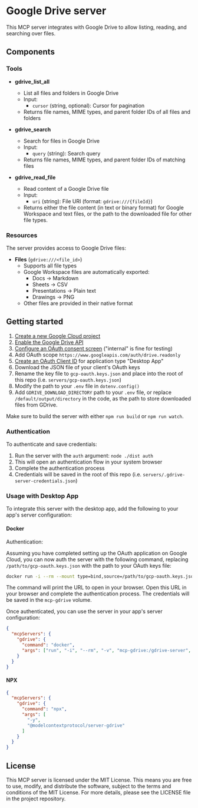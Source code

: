 # Google Drive server

This MCP server integrates with Google Drive to allow listing, reading, and searching over files.

## Components

### Tools

- **gdrive_list_all**
  - List all files and folders in Google Drive
  - Input: 
    - `cursor` (string, optional): Cursor for pagination
  - Returns file names, MIME types, and parent folder IDs of all files and folders

- **gdrive_search**
  - Search for files in Google Drive
  - Input: 
    - `query` (string): Search query
  - Returns file names, MIME types, and parent folder IDs of matching files

- **gdrive_read_file**
  - Read content of a Google Drive file
  - Input: 
    - `uri` (string): File URI (format: `gdrive:///{fileId}`)
  - Returns either the file content (in text or binary format) for Google Workspace and text files, or the path to the downloaded file for other file types.

### Resources

The server provides access to Google Drive files:

- **Files** (`gdrive:///<file_id>`)
  - Supports all file types
  - Google Workspace files are automatically exported:
    - Docs → Markdown
    - Sheets → CSV
    - Presentations → Plain text
    - Drawings → PNG
  - Other files are provided in their native format

## Getting started

1. [Create a new Google Cloud project](https://console.cloud.google.com/projectcreate)
2. [Enable the Google Drive API](https://console.cloud.google.com/workspace-api/products)
3. [Configure an OAuth consent screen](https://console.cloud.google.com/apis/credentials/consent) ("internal" is fine for testing)
4. Add OAuth scope `https://www.googleapis.com/auth/drive.readonly`
5. [Create an OAuth Client ID](https://console.cloud.google.com/apis/credentials/oauthclient) for application type "Desktop App"
6. Download the JSON file of your client's OAuth keys
7. Rename the key file to `gcp-oauth.keys.json` and place into the root of this repo (i.e. `servers/gcp-oauth.keys.json`)
8. Modify the path to your `.env` file in `dotenv.config()`
9. Add `GDRIVE_DOWNLOAD_DIRECTORY` path to your `.env` file, or replace `/default/output/directory` in the code, as the path to store downloaded files from GDrive.

Make sure to build the server with either `npm run build` or `npm run watch`.

### Authentication

To authenticate and save credentials:

1. Run the server with the `auth` argument: `node ./dist auth`
2. This will open an authentication flow in your system browser
3. Complete the authentication process
4. Credentials will be saved in the root of this repo (i.e. `servers/.gdrive-server-credentials.json`)

### Usage with Desktop App

To integrate this server with the desktop app, add the following to your app's server configuration:

#### Docker

Authentication:

Assuming you have completed setting up the OAuth application on Google Cloud, you can now auth the server with the following command, replacing `/path/to/gcp-oauth.keys.json` with the path to your OAuth keys file:

```bash
docker run -i --rm --mount type=bind,source=/path/to/gcp-oauth.keys.json,target=/gcp-oauth.keys.json -v mcp-gdrive:/gdrive-server -e GDRIVE_OAUTH_PATH=/gcp-oauth.keys.json -e "GDRIVE_CREDENTIALS_PATH=/gdrive-server/credentials.json" -p 3000:3000 mcp/gdrive auth
```

The command will print the URL to open in your browser. Open this URL in your browser and complete the authentication process. The credentials will be saved in the `mcp-gdrive` volume.

Once authenticated, you can use the server in your app's server configuration:

```json
{
  "mcpServers": {
    "gdrive": {
      "command": "docker",
      "args": ["run", "-i", "--rm", "-v", "mcp-gdrive:/gdrive-server", "-e", "GDRIVE_CREDENTIALS_PATH=/gdrive-server/credentials.json", "mcp/gdrive"]
    }
  }
}
```

#### NPX

```json
{
  "mcpServers": {
    "gdrive": {
      "command": "npx",
      "args": [
        "-y",
        "@modelcontextprotocol/server-gdrive"
      ]
    }
  }
}
```

## License

This MCP server is licensed under the MIT License. This means you are free to use, modify, and distribute the software, subject to the terms and conditions of the MIT License. For more details, please see the LICENSE file in the project repository.
